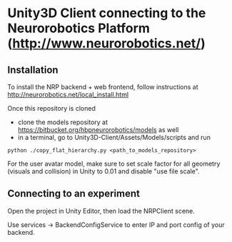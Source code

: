 # Unity3D Client connecting to the Neurorobotics Platform (http://www.neurorobotics.net/)

## Installation

To install the NRP backend + web frontend, follow instructions at http://neurorobotics.net/local_install.html

Once this repository is cloned
- clone the models repository at https://bitbucket.org/hbpneurorobotics/models as well
- in a terminal, go to Unity3D-Client/Assets/Models/scripts and run 
```
python ./copy_flat_hierarchy.py <path_to_models_repository>
```

For the user avatar model, make sure to set scale factor for all geometry (visuals and collision) in Unity to 0.01 and disable "use file scale".

## Connecting to an experiment

Open the project in Unity Editor, then load the NRPClient scene.

Use services -> BackendConfigService to enter IP and port config of your backend.
